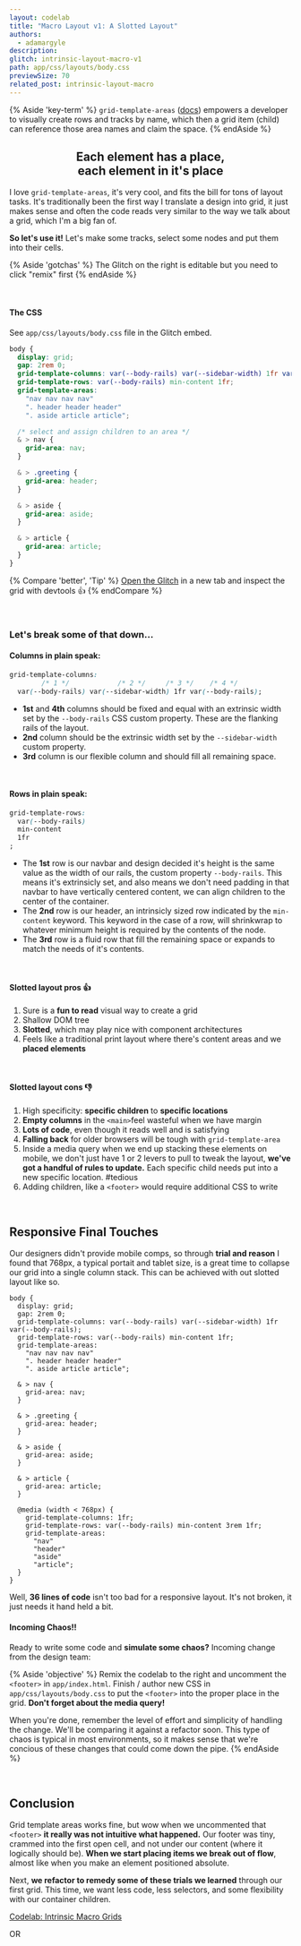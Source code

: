 ```yaml
---
layout: codelab
title: "Macro Layout v1: A Slotted Layout"
authors:
  - adamargyle
description:
glitch: intrinsic-layout-macro-v1
path: app/css/layouts/body.css
previewSize: 70
related_post: intrinsic-layout-macro
---
```


{% Aside 'key-term' %}
  `grid-template-areas` ([docs](https://developer.mozilla.org/en-US/docs/Web/CSS/grid-template-areas)) empowers a developer to visually create rows and tracks by name, which then a grid item (child) can reference those area names and claim the space.
{% endAside %}

<h2 style="text-align:center">
  Each element <b>has a place</b>, <br>
  each element <b>in it's place</b>
</h2>

I love `grid-template-areas`, it's very cool, and fits the bill for tons of layout tasks. It's traditionally been the first way I translate a design into grid, it just makes sense and often the code reads very similar to the way we talk about a grid, which I'm a big fan of.

**So let's use it!** Let's make some tracks, select some nodes and put them into their cells.

{% Aside 'gotchas' %}
  The Glitch on the right is editable but you need to click "remix" first
{% endAside %}

<br>

#### The CSS
See `app/css/layouts/body.css` file in the Glitch embed.
```css
body {
  display: grid;
  gap: 2rem 0;
  grid-template-columns: var(--body-rails) var(--sidebar-width) 1fr var(--body-rails);
  grid-template-rows: var(--body-rails) min-content 1fr;
  grid-template-areas:
    "nav nav nav nav"
    ". header header header"
    ". aside article article";

  /* select and assign children to an area */
  & > nav {
    grid-area: nav;
  }

  & > .greeting {
    grid-area: header;
  }

  & > aside {
    grid-area: aside;
  }

  & > article {
    grid-area: article;
  }
}
```

{% Compare 'better', 'Tip' %}
[Open the Glitch](https://intrinsic-layout-macro-v1.glitch.me) in a new tab and inspect the grid with devtools 👍
{% endCompare %}

<br>

### Let's break some of that down...

#### Columns in plain speak:
```css
grid-template-columns:
        /* 1 */            /* 2 */     /* 3 */    /* 4 */
  var(--body-rails) var(--sidebar-width) 1fr var(--body-rails);
```
- **1st** and **4th** columns should be fixed and equal with an extrinsic width set by the `--body-rails` CSS custom property. These are the flanking rails of the layout.
- **2nd** column should be the extrinsic width set by the `--sidebar-width` custom property.
- **3rd** column is our flexible column and should fill all remaining space.

<br>

#### Rows in plain speak:
```css
grid-template-rows:
  var(--body-rails)
  min-content
  1fr
;
```
- The **1st** row is our navbar and design decided it's height is the same value as the width of our rails, the custom property `--body-rails`. This means it's extrinsicly set, and also means we don't need padding in that navbar to have vertically centered content, we can align children to the center of the container.
- The **2nd** row is our header, an intrinsicly sized row indicated by the `min-content` keyword. This keyword in the case of a row, will shrinkwrap to whatever minimum height is required by the contents of the node.
- The **3rd** row is a fluid row that fill the remaining space or expands to match the needs of it's contents.

<!-- <figure style="text-align:center; margin: 1rem 0;">
  <img src="macro – body grid.png" alt="">
  <figcaption>tracks visualized: highlighted rows and dashed line columns</figcaption>
</figure> -->

<br>

#### Slotted layout pros 👍
1. Sure is a **fun to read** visual way to create a grid
1. Shallow DOM tree
1. **Slotted**, which may play nice with component architectures
1. Feels like a traditional print layout where there's content areas and we **placed elements**

<br>

#### Slotted layout cons 👎
1. High specificity: **specific children** to **specific locations**
1. **Empty columns** in the `<main>`feel wasteful when we have margin
1. **Lots of code**, even though it reads well and is satisfying
1. **Falling back** for older browsers will be tough with `grid-template-area`
1. Inside a media query when we end up stacking these elements on mobile, we don't just have 1 or 2 levers to pull to tweak the layout, **we've got a handful of rules to update.** Each specific child needs put into a new specific location. #tedious
1. Adding children, like a `<footer>` would require additional CSS to write

<br>

## Responsive Final Touches
Our designers didn't provide mobile comps, so through **trial and reason** I found that 768px, a typical portait and tablet size, is a great time to collapse our grid into a single column stack. This can be achieved with out slotted layout like so.

```css/26-34
body {
  display: grid;
  gap: 2rem 0;
  grid-template-columns: var(--body-rails) var(--sidebar-width) 1fr var(--body-rails);
  grid-template-rows: var(--body-rails) min-content 1fr;
  grid-template-areas:
    "nav nav nav nav"
    ". header header header"
    ". aside article article";

  & > nav {
    grid-area: nav;
  }

  & > .greeting {
    grid-area: header;
  }

  & > aside {
    grid-area: aside;
  }

  & > article {
    grid-area: article;
  }

  @media (width < 768px) {
    grid-template-columns: 1fr;
    grid-template-rows: var(--body-rails) min-content 3rem 1fr;
    grid-template-areas:
      "nav"
      "header"
      "aside"
      "article";
  }
}
```

Well, **36 lines of code** isn't too bad for a responsive layout. It's not broken, it just needs it hand held a bit.

#### Incoming Chaos!!
Ready to write some code and **simulate some chaos?** Incoming change from the design team:

{% Aside 'objective' %}
  Remix the codelab to the right and uncomment the `<footer>` in `app/index.html`. Finish / author new CSS in `app/css/layouts/body.css` to put the `<footer>` into the proper place in the grid. **Don't forget about the media query!**

  When you're done, remember the level of effort and simplicity of handling the change. We'll be comparing it against a refactor soon. This type of chaos is typical in most environments, so it makes sense that we're concious of these changes that could come down the pipe.
{% endAside %}

<br>

## Conclusion
Grid template areas works fine, but wow when we uncommented that `<footer>` **it really was not intuitive what happened.** Our footer was tiny, crammed into the first open cell, and not under our content (where it logically should be). **When we start placing items we break out of flow**, almost like when you make an element positioned absolute.

Next, **we refactor to remedy some of these trials we learned** through our first grid. This time, we want less code, less selectors, and some flexibility with our container children.

<a class="w-button w-button--primary w-button--with-icon" data-icon="code" href="/codelab-intrinsic-layout-macro-v2">
  Codelab: Intrinsic Macro Grids
</a>

OR
<br>
